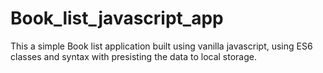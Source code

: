 # Book_list_javascript_app

This a simple Book list application built using vanilla javascript, using ES6 classes and syntax with presisting the data to local storage.
